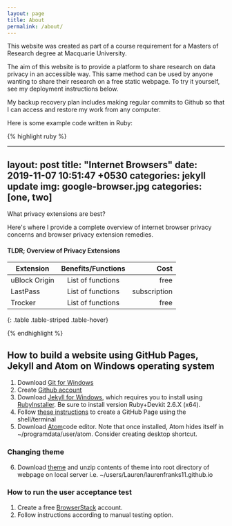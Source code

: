 ```yaml
---
layout: page
title: About
permalink: /about/
---
```




This website was created as part of a course requirement for a Masters of Research degree at Macquarie University.

The aim of this website is to provide a platform to share research on data privacy in an accessible way. This same method can be used by anyone wanting to share their research on a free static webpage. To try it yourself, see my deployment instructions below.

My backup recovery plan includes making regular commits to Github so that I can access and restore my work from any computer.

Here is some example code written in Ruby:

{% highlight ruby %}

---
layout: post
title:  "Internet Browsers"
date:   2019-11-07 10:51:47 +0530
categories: jekyll update
img: google-browser.jpg
categories: [one, two]
---
What privacy extensions are best?

Here's where I provide a complete overview of internet browser privacy concerns and browser privacy extension remedies.

<h4>TLDR; Overview of Privacy Extensions</h4>

| Extension   |      Benefits/Functions      |  Cost |
|-------------|:----------------------------:|------:|
|uBlock Origin|List of functions             | free  |
| LastPass    |    List of functions         |subscription|
| Trocker     | List of functions            |  free |
{: .table .table-striped .table-hover}

{% endhighlight %}


<h2>How to build a website using GitHub Pages, Jekyll and Atom on Windows operating system</h2>

1.	Download [Git for Windows](https://gitforwindows.org)
2.	Create [Github account](https://github.com/)
3.	Download [Jekyll for Windows](https://jekyllrb.com/docs/installation/windows/), which requires you to install using [RubyInstaller](https://rubyinstaller.org/). Be sure to install version Ruby+Devkit 2.6.X (x64).
4.	Follow [these instructions](https://pages.github.com/) to create a GitHub Page using the shell/terminal
5.	Download [Atom](https://atom.io/)code editor. Note that once installed, Atom hides itself in ~/programdata/user/atom. Consider creating desktop shortcut.

<h3>Changing theme</h3>

6.	Download [theme](http://jekyllthemes.org/themes/webjeda-cards/) and unzip contents of theme into root directory of webpage on local server i.e. ~/users/Lauren/laurenfranks11.github.io

<h3>How to run the user acceptance test</h3>

1.	Create a free [BrowserStack](https://www.browserstack.com/) account.
2.  Follow instructions according to manual testing option.
